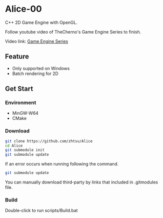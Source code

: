 # Alice-00
C++ 2D Game Engine with OpenGL.

Follow youtube video of TheCherno's Game Engine Series to finish.

Video link: [Game Engine Series](https://www.youtube.com/watch?v=JxIZbV_XjAs&list=PLlrATfBNZ98dC-V-N3m0Go4deliWHPFwT)

## Feature
- Only supported on Windows
- Batch rendering for 2D

## Get Start
### Environment
- MinGW-W64
- CMake
### Download
```bash
git clone https://github.com/zhtsu/Alice
cd Alice
git submodule init
git submodule update
```
If an error occurs when running following the command. 
```bash
git submodule update
```
You can manually download third-party by links that included in .gitmodules file.
### Build
Double-click to run scripts/Build.bat
